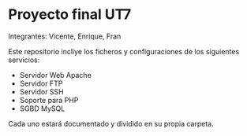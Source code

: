 # Proyecto final UT7
Integrantes: Vicente, Enrique, Fran

Este repositorio incliye los ficheros y configuraciones de los siguientes servicios:
- Servidor Web Apache
- Servidor FTP
- Servidor SSH
- Soporte para PHP 
- SGBD MySQL

Cada uno estará documentado y dividido en su propia carpeta.
